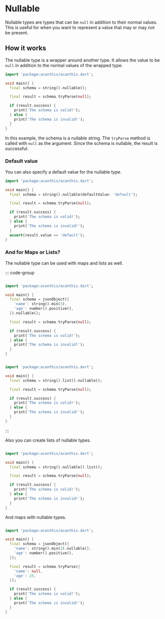 # Nullable

Nullable types are types that can be `null` in addition to their normal values. This is useful for when you want to represent a value that may or may not be present.

## How it works

The nullable type is a wrapper around another type. It allows the value to be `null` in addition to the normal values of the wrapped type.

```dart
import 'package:acanthis/acanthis.dart';

void main() {
  final schema = string().nullable();

  final result = schema.tryParse(null);

  if (result.success) {
	print('The schema is valid!');
  } else {
	print('The schema is invalid!');
  }
}
```

In this example, the schema is a nullable string. The `tryParse` method is called with `null` as the argument. Since the schema is nullable, the result is successful.

### Default value

You can also specify a default value for the nullable type.

```dart
import 'package:acanthis/acanthis.dart';

void main() {
  final schema = string().nullable(defaultValue: 'default');

  final result = schema.tryParse(null);

  if (result.success) {
	print('The schema is valid!');
  } else {
	print('The schema is invalid!');
  }
  assert(result.value == 'default');
}
```

### And for Maps or Lists?

The nullable type can be used with maps and lists as well.

::: code-group

```dart [nullable_map.dart]

import 'package:acanthis/acanthis.dart';

void main() {
  final schema = jsonObject({
	'name': string().min(3),
	'age': number().positive(),
  }).nullable();

  final result = schema.tryParse(null);

  if (result.success) {
	print('The schema is valid!');
  } else {
	print('The schema is invalid!');
  }
}
```

```dart	[nullable_list.dart]

import 'package:acanthis/acanthis.dart';

void main() {
  final schema = string().list().nullable();

  final result = schema.tryParse(null);

  if (result.success) {
	print('The schema is valid!');
  } else {
	print('The schema is invalid!');
  }
}
```

::: 

Also you can create lists of nullable types.

```dart

import 'package:acanthis/acanthis.dart';

void main() {
  final schema = string().nullable().list();

  final result = schema.tryParse(null);

  if (result.success) {
	print('The schema is valid!');
  } else {
	print('The schema is invalid!');
  }
}
```

And maps with nullable types.

```dart 

import 'package:acanthis/acanthis.dart';

void main() {
  final schema = jsonObject({
	'name': string().min(3).nullable(),
	'age': number().positive(),
  });

  final result = schema.tryParse({
	'name': null,
	'age': 25,
  });

  if (result.success) {
	print('The schema is valid!');
  } else {
	print('The schema is invalid!');
  }
}
```